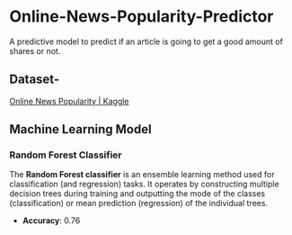 # Online-News-Popularity-Predictor
A predictive model to predict if an article is going to get a good amount of shares or not.

## Dataset-
[Online News Popularity | Kaggle](https://www.kaggle.com/datasets/srikaranelakurthy/online-news-popularity?resource=download)

## Machine Learning Model
### Random Forest Classifier
The **Random Forest classifier** is an ensemble learning method used for classification (and regression) tasks. It operates by constructing multiple decision trees during training and outputting the mode of the classes (classification) or mean prediction (regression) of the individual trees.
- **Accuracy**: 0.76